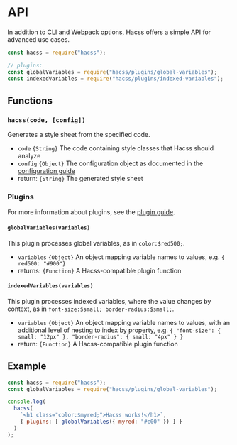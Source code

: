 # API

In addition to [CLI](cli-guide.md) and [Webpack](webpack-guide.md) options,
Hacss offers a simple API for advanced use cases.

```javascript
const hacss = require("hacss");

// plugins:
const globalVariables = require("hacss/plugins/global-variables");
const indexedVariables = require("hacss/plugins/indexed-variables");
```

## Functions

### `hacss(code, [config])`

Generates a style sheet from the specified code.

* `code` `{String}` The code containing style classes that Hacss should analyze
* `config` `{Object}` The configuration object as documented in the
  [configuration guide](configuration-guide.md)
* return: `{String}` The generated style sheet

### Plugins

For more information about plugins, see the
[plugin guide](plugins-guide.md).

#### `globalVariables(variables)`

This plugin processes global variables, as in `color:$red500;`.

* `variables` `{Object}` An object mapping variable names to values,
  e.g. `{ red500: "#900"}`
* returns: `{Function}` A Hacss-compatible plugin function

#### `indexedVariables(variables)`

This plugin processes indexed variables, where the value changes by context, as
in `font-size:$small; border-radius:$small;`.

* `variables` `{Object}` An object mapping variable names to values, with an
  additional level of nesting to index by property, e.g.
  `{ "font-size": { small: "12px" }, "border-radius": { small: "4px" } }`
* return: `{Function}` A Hacss-compatible plugin function

## Example

```javascript
const hacss = require("hacss");
const globalVariables = require("hacss/plugins/global-variables");

console.log(
  hacss(
    `<h1 class="color:$myred;">Hacss works!</h1>`,
    { plugins: [ globalVariables({ myred: "#c00" }) ] }
  )
);
```
